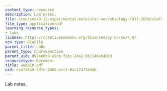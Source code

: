 ```yaml
---
content_type: resource
description: Lab notes.
file: /courses/9-12-experimental-molecular-neurobiology-fall-2006/cbafd5493d7c946becc16ac124734dab_week10.pdf
file_type: application/pdf
learning_resource_types:
- Labs
license: https://creativecommons.org/licenses/by-nc-sa/4.0/
ocw_type: OCWFile
parent_title: Labs
parent_type: CourseSection
parent_uid: d98ee8b9-e9cb-f2bc-24a2-96c146eb496d
resourcetype: Document
title: week10.pdf
uid: cbafd549-3d7c-946b-ecc1-6ac124734dab
---
```

Lab notes.